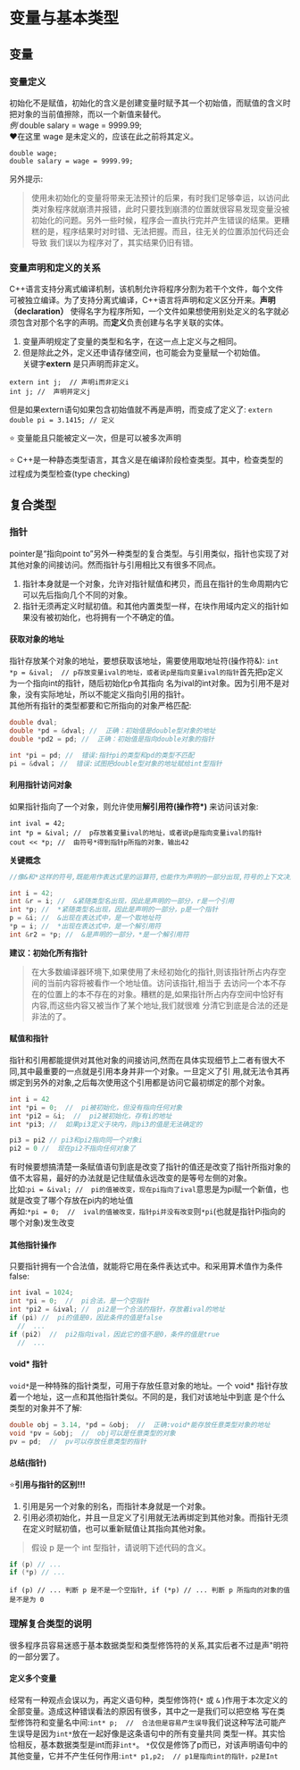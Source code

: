 # 变量与基本类型
## 变量
### 变量定义
初始化不是赋值，初始化的含义是创建变量时赋予其一个初始值，而赋值的含义时把对象的当前值擦除，而以一个新值来替代。  
*例* double salary = wage = 9999.99;  
♥在这里 wage 是未定义的，应该在此之前将其定义。  
```
double wage;
double salary = wage = 9999.99;
```
另外提示:
> 使用未初始化的变量将带来无法预计的后果，有时我们足够幸运，以访问此类对象程序就崩溃并报错，此时只要找到崩溃的位置就很容易发现变量没被
初始化的问题。另外一些时候，程序会一直执行完并产生错误的结果。更糟糕的是，程序结果时对时错、无法把握。而且，往无关的位置添加代码还会导致
我们误以为程序对了，其实结果仍旧有错。  

### 变量声明和定义的关系
C++语言支持分离式编译机制，该机制允许将程序分割为若干个文件，每个文件可被独立编译。为了支持分离式编译，C++语言将声明和定义区分开来。**声明
（declaration）** 使得名字为程序所知，一个文件如果想使用别处定义的名字就必须包含对那个名字的声明。而**定义**负责创建与名字关联的实体。  
1. 变量声明规定了变量的类型和名字，在这一点上定义与之相同。  
2. 但是除此之外，定义还申请存储空间，也可能会为变量赋一个初始值。  
关键字**extern** 是只声明而非定义。
```
extern int j;  // 声明i而非定义i
int j; //  声明并定义j
```
但是如果extern语句如果包含初始值就不再是声明，而变成了定义了:
`extern double pi = 3.1415; // 定义`  

⭐ 变量能且只能被定义一次，但是可以被多次声明  

⭐ C++是一种静态类型语言，其含义是在编译阶段检查类型。其中，检查类型的过程成为类型检查(type checking)

## 复合类型
### 指针
pointer是“指向point to”另外一种类型的复合类型。与引用类似，指针也实现了对其他对象的间接访问。然而指针与引用相比又有很多不同点。  
1. 指针本身就是一个对象，允许对指针赋值和拷贝，而且在指针的生命周期内它可以先后指向几个不同的对象。  
2. 指针无须再定义时赋初值。和其他内置类型一样，在块作用域内定义的指针如果没有被初始化，也将拥有一个不确定的值。
#### 获取对象的地址
指针存放某个对象的地址，要想获取该地址，需要使用取地址符(操作符&):
`int *p = &ival;  // p存放变量ival的地址，或者说p是指向变量ival的指针`首先把p定义为一个指向int的指针，随后初始化p令其指向
名为ival的int对象。因为引用不是对象，没有实际地址，所以不能定义指向引用的指针。  
其他所有指针的类型都要和它所指向的对象严格匹配:
```cpp
double dval;
double *pd = &dval; //  正确：初始值是double型对象的地址
double *pd2 = pd; //  正确：初始值是指向double对象的指针

int *pi = pd; //  错误:指针pi的类型和pd的类型不匹配
pi = &dval； //  错误:试图把double型对象的地址赋给int型指针
```
#### 利用指针访问对象
如果指针指向了一个对象，则允许使用**解引用符(操作符*)** 来访问该对象:
```
int ival = 42;
int *p = &ival; //  p存放着变量ival的地址，或者说p是指向变量ival的指针
cout << *p; //  由符号*得到指针p所指的对象，输出42
```
**关键概念**  
```cpp
//像&和*这样的符号,既能用作表达式里的运算符,也能作为声明的一部分出现,符号的上下文决定了符号的意义:

int i = 42;
int &r = i; //  &紧随类型名出现，因此是声明的一部分，r是一个引用
int *p; //  *紧随类型名出现，因此是声明的一部分，p是一个指针
p = &i; //  &出现在表达式中，是一个取地址符
*p = i; //  *出现在表达式中，是一个解引用符
int &r2 = *p; //  &是声明的一部分，*是一个解引用符
```
**建议：初始化所有指针**
> 在大多数编译器环境下,如果使用了未经初始化的指针,则该指针所占内存空间的当前内容将被看作一个地址值。访问该指针,相当于
去访问一个本不存在的位置上的本不存在的对象。糟糕的是,如果指针所占内存空间中恰好有内容,而这些内容又被当作了某个地址,我们就很难
分清它到底是合法的还是非法的了。  

#### 赋值和指针
指针和引用都能提供对其他对象的间接访问,然而在具体实现细节上二者有很大不同,其中最重要的一点就是引用本身并非一个对象。一旦定义了引
用,就无法令其再绑定到另外的对象,之后每次使用这个引用都是访问它最初绑定的那个对象。  
```cpp
int i = 42
int *pi = 0;  //  pi被初始化，但没有指向任何对象
int *pi2 = &i;  //  pi2被初始化，存有i的地址
int *pi3; //  如果pi3定义于块内，则pi3的值是无法确定的

pi3 = pi2 // pi3和pi2指向同一个对象i
pi2 = 0 //  现在pi2不指向任何对象了
```
有时候要想搞清楚一条赋值语句到底是改变了指针的值还是改变了指针所指对象的值不太容易，最好的办法就是记住赋值永远改变的是等号左侧的对象。  
比如:`pi = &ival; //  pi的值被改变，现在pi指向了ival`意思是为pi赋一个新值，也就是改变了哪个存放在pi内的地址值  
再如:`*pi = 0;  //  ival的值被改变，指针pi并没有改变`则`*pi`(也就是指针Pi指向的哪个对象)发生改变  
#### 其他指针操作
只要指针拥有一个合法值，就能将它用在条件表达式中。和采用算术值作为条件false:
```cpp
int ival = 1024;
int *pi = 0;  //  pi合法，是一个空指针
int *pi2 = &ival; //  pi2是一个合法的指针，存放着ival的地址
if (pi) //  pi的值是0，因此条件的值是false
  //  ...
if (pi2)  //  pi2指向ival，因此它的值不是0，条件的值是true
  //  ...
```
#### void* 指针
`void*`是一种特殊的指针类型，可用于存放任意对象的地址。一个 void* 指针存放着一个地址，这一点和其他指针类似。不同的是，我们对该地址中到底
是个什么类型的对象并不了解:
```cpp
double obj = 3.14, *pd = &obj;  //  正确:void*能存放任意类型对象的地址
void *pv = &obj;  //  obj可以是任意类型的对象
pv = pd;  //  pv可以存放任意类型的指针
```
#### 总结(指针)
⭐**引用与指针的区别!!!**   
1. 引用是另一个对象的别名，而指针本身就是一个对象。  
2. 引用必须初始化，并且一旦定义了引用就无法再绑定到其他对象。而指针无须在定义时赋初值，也可以重新赋值让其指向其他对象。  

> 假设 p 是一个 int 型指针，请说明下述代码的含义。
```cpp
if (p) // ...
if (*p) // ...
```
`if (p) // ... 判断 p 是不是一个空指针, if (*p) // ... 判断 p 所指向的对象的值是不是为 0`

### 理解复合类型的说明
很多程序员容易迷惑于基本数据类型和类型修饰符的关系,其实后者不过是声"明符的一部分罢了。  
#### 定义多个变量
经常有一种观点会误以为，再定义语句种，类型修饰符(`*` 或 `&` )作用于本次定义的全部变量。造成这种错误看法的原因有很多，其中之一是我们可以把空格
写在类型修饰符和变量名中间:`int* p;  //  合法但是容易产生误导`我们说这种写法可能产生误导是因为`int*`放在一起好像是这条语句中的所有变量共同
类型一样。其实恰恰相反，基本数据类型是int而非`int*`。 `*`仅仅是修饰了p而已，对该声明语句中的其他变量，它并不产生任何作用:`int* p1,p2;  //
p1是指向int的指针，p2是Int`
